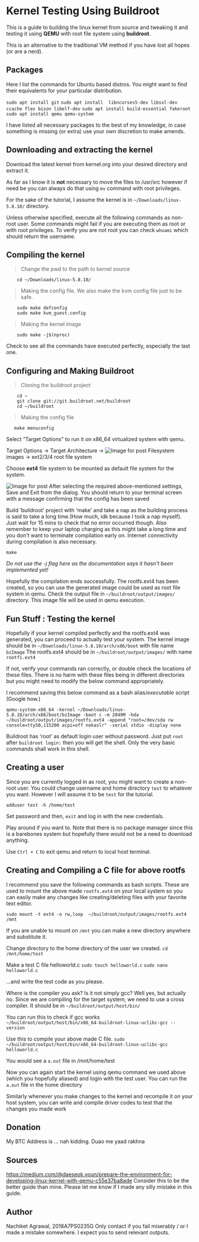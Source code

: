 # Kernel Testing Using Buildroot

This is a guide to building the linux kernel from source and tweaking it and testing it using **QEMU** with root file system using **buildroot**.

This is an alternative to the traditional VM method if you have lost all hopes (or are a nerd).


## Packages

Here I list  the commands for Ubuntu based distros. You might want to find their equivalents for your particular distribution.

```sudo apt install git```
```sudo apt install  libncurses5-dev libssl-dev ccache flex bison libelf-dev```
```sudo apt install build-essential fakeroot```
```sudo apt install qemu qemu-system```

I have listed all necessary packages to the best of my knowledge, in case something is missing (or extra) use your own discretion to make amends.

## Downloading and extracting the kernel

Download the latest kernel from kernel.org into your desired directory and extract it.

As far as I know it is **not** necessary to move the files to /usr/src however if need be you can always do that using ```mv``` command with root privileges.

For the sake of the tutorial, I assume the kernel is in ```~/Downloads/linux-5.8.10/``` directory.

Unless otherwise specified, execute all the following commands as non-root user. Some commands might fail if you are executing them as root or with root privileges. To verify you are not root you can check ```whoami``` which should return the username.


## Compiling the kernel
>Change the pwd to the path to kernel source
>
	    cd ~/Downloads/linux-5.8.10/

>Making the config file. We also make the kvm config file just to be safe.

	    sudo make defconfig
	    sudo make kvm_guest.config
	    

> Making the kernel  image

	    sudo make -j$(nproc)  
Check to see all the commands have executed perfectly, especially the last one. 


## Configuring and Making Buildroot
>Cloning the buildroot project

	    cd ~
        git clone git://git.buildroot.net/buildroot
	    cd ~/buildroot
	
>Making the config file

	   make menuconfig
	  

Select “Target Options” to run it on x86_64 virtualized system with qemu.

Target Options -> Target Architecture →
![Image for post](https://miro.medium.com/max/890/1*CgEoS6ERti9BlViTWZ8qzg.png)
Filesystem images → ext2/3/4 root file system

Choose **ext4** file system to be mounted as default file system for the system.

![Image for post](https://miro.medium.com/max/889/1*da0W8WeGWKeIbK4JDVIY9w.png)
After selecting the required above-mentioned settings, Save and Exit from the dialog. You should return to your terminal screen with a message confirming that the config has been saved 

Build ‘buildroot’ project with ‘make' and take a nap as the building process is said to take a long time.(How much, idk because I took a nap myself).  Just wait for 15 mins to check that no error occurred though. 
Also remember to keep your laptop charging as this might take a long time and you don't want to terminate compilation early on. Internet connectivity during compilation is also necessary.

```make```


*Do not use the -j flag here as the documentation says it hasn't been implemented yet!*

Hopefully the compilation ends successfully.
The rootfs.ext4 has been created, so you can use the generated image could be used as root file system in qemu. Check the output file in ```~/buildroot/output/images/``` directory. This image file will be used in qemu execution.

## Fun Stuff : Testing the kernel

Hopefully if your kernel compiled perfectly and the rootfs.ext4 was generated, you can proceed to actually test your system. 
The kernel image should be in ```~/Downloads/linux-5.8.10/arch/x86/boot``` with file name ```bzImage```
The rootfs.ext4 should be in  ```~/buildroot/output/images/``` with name ```rootfs.ext4```

If not, verify your commands ran correctly, or double check the locations of these files. There is no harm with these files being in different directories but you might need to modify the below command appropriately.

I recommend saving this below command as a bash alias/*executable* script (Google how.)

```qemu-system-x86_64 -kernel ~/Downloads/linux-5.8.10/arch/x86/boot/bzImage -boot c -m 2049M -hda ~/buildroot/output/images/rootfs.ext4 -append "root=/dev/sda rw console=ttyS0,115200 acpi=off nokaslr" -serial stdio -display none```

Buildroot has ‘root’ as default login user without password. Just put `root` after `buildroot login:` then you will get the shell. Only the very basic commands shall work in this shell. 


## Creating a user

Since you are currently logged in as root, you might want to create a non-root user. You could change username and home directory ```test``` to whatever you want. However I will assume it to be ```test``` for the tutorial.

```adduser test -h /home/test ```

Set password and then, 
```exit``` 
and log in with the new credentials. 

Play around if you want to. Note that there is no package manager since this is a barebones system but hopefully there would not be a need to download anything.

Use ```Ctrl + C``` to exit qemu and return to local host terminal.


## Creating and Compiling a C file for above rootfs 

I recommend you save the following commands as bash scripts. These are used to mount the above made ```rootfs.ext4``` on your local system so you can easily make any changes like creating/deleting files with your favorite text editor. 

```sudo mount -t ext4 -o rw,loop  ~/buildroot/output/images/rootfs.ext4 /mnt```

If you are unable to mount on ```/mnt``` you can make a new directory anywhere and substitute it.

Change directory to the home directory of the user we created.
```cd /mnt/home/test```

Make a test C file helloworld.c
```sudo touch helloworld.c```
```sudo nano helloworld.c``` 

...and write the test code as you please. 

Where is the compiler you ask? Is it not simply gcc?
Well yes, but actually no. Since we are compiling for the target system, we need to use a cross compiler. It should be in  ```~/buildroot/output/host/bin/```

You can run this to check if gcc works
```~/buildroot/output/host/bin/x86_64-buildroot-linux-uclibc-gcc --version```

Use  this to compile your above made C file.
```sudo ~/buildroot/output/host/bin/x86_64-buildroot-linux-uclibc-gcc helloworld.c```

You would see a  ```a.out``` file in /mnt/home/test

Now you can again start the kernel using qemu command we used above (which you hopefully aliased) and login with the test user.
You can run the ```a.out``` file in the home directory

Similarly whenever you make changes to the kernel and recompile it on your host system, you can write and compile driver codes to test that the changes you made work


## Donation

My BTC Address is ... nah kidding.
Duao me yaad rakhna

## Sources
https://medium.com/@daeseok.youn/prepare-the-environment-for-developing-linux-kernel-with-qemu-c55e37ba8ade
Consider this to be the better guide than mine. Please let me know if I made any silly mistake in this guide.

## Author
Nachiket Agrawal, 2018A7PS0235G
Only contact if you fail miserably / or I made a mistake somewhere. 
I expect you to send relevant outputs.
 


